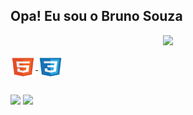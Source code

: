 ## Opa! Eu sou o Bruno Souza

<div align="center">
  <a href="https://github.com/byBrunoSouza">
  <img height="180em" src="https://github-readme-stats.vercel.app/api?username=byBrunoSouza&show_icons=true&theme=dark&include_all_commits=true&count_private=true"/>
 
</div>
  
  
 <div style="display: inline_block"><br>
   <img align="center" alt="Rafa-HTML" height="30" width="40" src="https://raw.githubusercontent.com/devicons/devicon/master/icons/html5/html5-original.svg">
   <img align="center" alt="Rafa-CSS" height="30" width="40" src="https://raw.githubusercontent.com/devicons/devicon/master/icons/css3/css3-original.svg">
</div>
  
  ##
  
  <div>
     <a href="https://api.whatsapp.com/send?1=pt_BR&phone=+5531982529354" target="_blank"><img src=https://img.shields.io/badge/WhatsApp-25D366?style=for-the-badge&logo=whatsapp&logoColor=white target="_blank"></a>
      <a href="https://t.me/Brunosouzassouza" target="_blank"><img src=https://img.shields.io/badge/Telegram-2CA5E0?style=for-the-badge&logo=telegram&logoColor=white></a>
     
   
  </div>   
